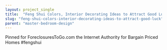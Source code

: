 ```yaml
---
layout: project_single
title:  "Feng Shui Colors, Interior Decorating Ideas to Attract Good Luck"
slug: "feng-shui-colors-interior-decorating-ideas-to-attract-good-luck"
parent: "master-bedroom-design"
---
```

Pinned for ForeclosuresToGo.com the Internet Authority for Bargain Priced Homes #fengshui